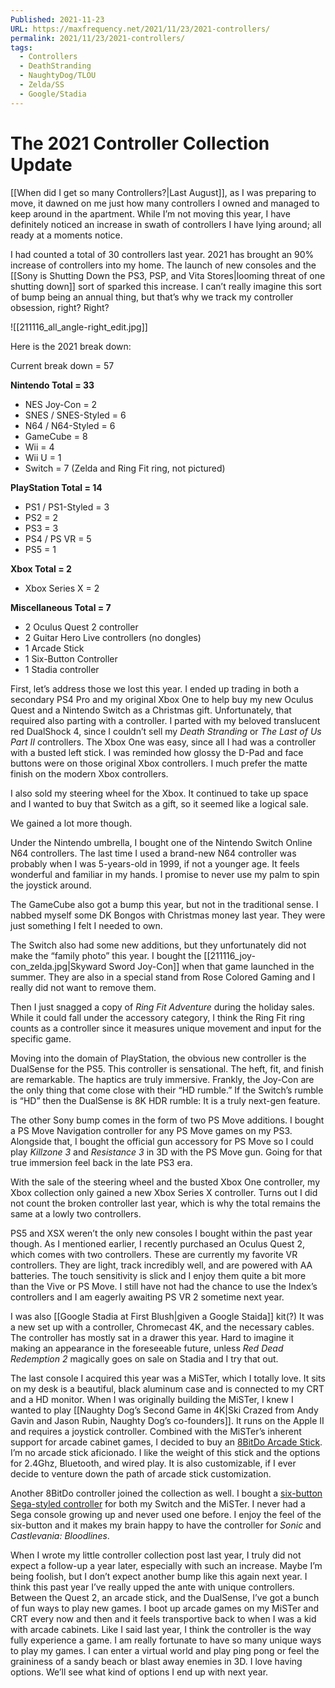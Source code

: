 ```yaml
---
Published: 2021-11-23
URL: https://maxfrequency.net/2021/11/23/2021-controllers/
permalink: 2021/11/23/2021-controllers/
tags:
  - Controllers
  - DeathStranding
  - NaughtyDog/TLOU
  - Zelda/SS
  - Google/Stadia
---
```

# The 2021 Controller Collection Update

[[When did I get so many Controllers?|Last August]], as I was preparing to move, it dawned on me just how many controllers I owned and managed to keep around in the apartment. While I’m not moving this year, I have definitely noticed an increase in swath of controllers I have lying around; all ready at a moments notice.

I had counted a total of 30 controllers last year. 2021 has brought an 90% increase of controllers into my home. The launch of new consoles and the [[Sony is Shutting Down the PS3, PSP, and Vita Stores|looming threat of one shutting down]] sort of sparked this increase. I can’t really imagine this sort of bump being an annual thing, but that’s why we track my controller obsession, right? Right?

![[211116_all_angle-right_edit.jpg]]

Here is the 2021 break down:

Current break down = 57

**Nintendo Total = 33**
- NES Joy-Con = 2
- SNES / SNES-Styled = 6
- N64 / N64-Styled = 6
- GameCube = 8
- Wii = 4
- Wii U = 1
- Switch = 7 (Zelda and Ring Fit ring, not pictured)

**PlayStation Total = 14**
- PS1 / PS1-Styled = 3
- PS2 = 2
- PS3 = 3
- PS4 / PS VR = 5
- PS5 = 1

**Xbox Total = 2**
- Xbox Series X = 2

**Miscellaneous Total = 7**
- 2 Oculus Quest 2 controller
- 2 Guitar Hero Live controllers (no dongles)
- 1 Arcade Stick
- 1 Six-Button Controller
- 1 Stadia controller

First, let’s address those we lost this year. I ended up trading in both a secondary PS4 Pro and my original Xbox One to help buy my new Oculus Quest and a Nintendo Switch as a Christmas gift. Unfortunately, that required also parting with a controller. I parted with my beloved translucent red DualShock 4, since I couldn’t sell my *Death Stranding* or *The Last of Us Part II* controllers. The Xbox One was easy, since all I had was a controller with a busted left stick. I was reminded how glossy the D-Pad and face buttons were on those original Xbox controllers. I much prefer the matte finish on the modern Xbox controllers.

I also sold my steering wheel for the Xbox. It continued to take up space and I wanted to buy that Switch as a gift, so it seemed like a logical sale.

We gained a lot more though.

Under the Nintendo umbrella, I bought one of the Nintendo Switch Online N64 controllers. The last time I used a brand-new N64 controller was probably when I was 5-years-old in 1999, if not a younger age. It feels wonderful and familiar in my hands. I promise to never use my palm to spin the joystick around.

The GameCube also got a bump this year, but not in the traditional sense. I nabbed myself some DK Bongos with Christmas money last year. They were just something I felt I needed to own.

The Switch also had some new additions, but they unfortunately did not make the “family photo” this year. I bought the [[211116_joy-con_zelda.jpg|Skyward Sword Joy-Con]] when that game launched in the summer. They are also in a special stand from Rose Colored Gaming and I really did not want to remove them.

Then I just snagged a copy of *Ring Fit Adventure* during the holiday sales. While it could fall under the accessory category, I think the Ring Fit ring counts as a controller since it measures unique movement and input for the specific game.

Moving into the domain of PlayStation, the obvious new controller is the DualSense for the PS5. This controller is sensational. The heft, fit, and finish are remarkable. The haptics are truly immersive. Frankly, the Joy-Con are the only thing that come close with their “HD rumble.” If the Switch’s rumble is “HD” then the DualSense is 8K HDR rumble: It is a truly next-gen feature.

The other Sony bump comes in the form of two PS Move additions. I bought a PS Move Navigation controller for any PS Move games on my PS3. Alongside that, I bought the official gun accessory for PS Move so I could play *Killzone 3* and *Resistance 3* in 3D with the PS Move gun. Going for that true immersion feel back in the late PS3 era.

With the sale of the steering wheel and the busted Xbox One controller, my Xbox collection only gained a new Xbox Series X controller. Turns out I did not count the broken controller last year, which is why the total remains the same at a lowly two controllers.

PS5 and XSX weren’t the only new consoles I bought within the past year though. As I mentioned earlier, I recently purchased an Oculus Quest 2, which comes with two controllers. These are currently my favorite VR controllers. They are light, track incredibly well, and are powered with AA batteries. The touch sensitivity is slick and I enjoy them quite a bit more than the Vive or PS Move. I still have not had the chance to use the Index’s controllers and I am eagerly awaiting PS VR 2 sometime next year. 

I was also [[Google Stadia at First Blush|given a Google Staida]] kit(?) It was a new set up with a controller, Chromecast 4K, and the necessary cables. The controller has mostly sat in a drawer this year. Hard to imagine it making an appearance in the foreseeable future, unless *Red Dead Redemption 2* magically goes on sale on Stadia and I try that out.

The last console I acquired this year was a MiSTer, which I totally love. It sits on my desk is a beautiful, black aluminum case and is connected to my CRT and a HD monitor. When I was originally building the MiSTer, I knew I wanted to play [[Naughty Dog’s Second Game in 4K|Ski Crazed from Andy Gavin and Jason Rubin, Naughty Dog’s co-founders]]. It runs on the Apple II and requires a joystick controller. Combined with the MiSTer’s inherent support for arcade cabinet games, I decided to buy an [8BitDo Arcade Stick](https://www.8bitdo.com/arcade-stick/). I’m no arcade stick aficionado. I like the weight of this stick and the options for 2.4Ghz, Bluetooth, and wired play. It is also customizable, if I ever decide to venture down the path of arcade stick customization.

Another 8BitDo controller joined the collection as well. I bought a [six-button Sega-styled controller](https://www.8bitdo.com/m30/) for both my Switch and the MiSTer. I never had a Sega console growing up and never used one before. I enjoy the feel of the six-button and it makes my brain happy to have the controller for *Sonic* and *Castlevania: Bloodlines*.

When I wrote my little controller collection post last year, I truly did not expect a follow-up a year later, especially with such an increase. Maybe I’m being foolish, but I don’t expect another bump like this again next year. I think this past year I’ve really upped the ante with unique controllers. Between the Quest 2, an arcade stick, and the DualSense, I’ve got a bunch of fun ways to play new games. I boot up arcade games on my MiSTer and CRT every now and then and it feels transportive back to when I was a kid with arcade cabinets. Like I said last year, I think the controller is the way fully experience a game. I am really fortunate to have so many unique ways to play my games. I can enter a virtual world and play ping pong or feel the graininess of a sandy beach or blast away enemies in 3D. I love having options. We’ll see what kind of options I end up with next year.